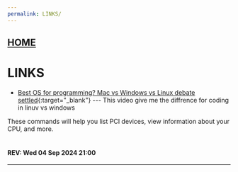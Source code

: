 ```yaml
---
permalink: LINKS/
---
```


## [HOME](../)

# LINKS

* [Best OS for programming? Mac vs Windows vs Linux debate settled](https://www.youtube.com/watch?v=AdygBbbEnco){:target="_blank"} ---
  This video give me the diffrence for coding in linuv vs windows
  
These commands will help you list PCI devices, view information about your CPU, and more.
<br>
<br>
#### REV: Wed 04 Sep 2024 21:00
<hr>
